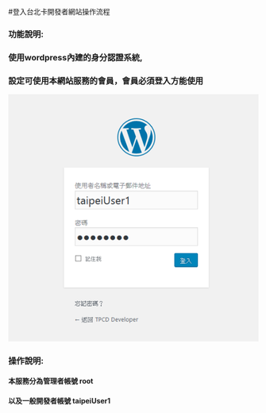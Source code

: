 #登入台北卡開發者網站操作流程




###  功能說明:
### 使用wordpress內建的身分認證系統,
### 設定可使用本網站服務的會員，會員必須登入方能使用
        
![登入流程圖](login.png)


###  操作說明:
####     本服務分為管理者帳號 root
####     以及一般開發者帳號 taipeiUser1
